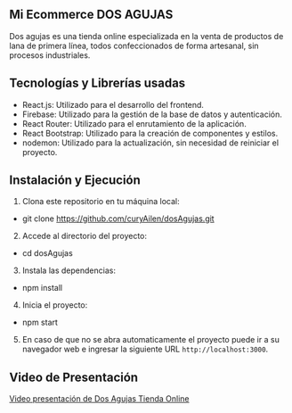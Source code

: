 ## Mi Ecommerce DOS AGUJAS

Dos agujas es una tienda online especializada en la venta de productos de lana de primera línea, todos confeccionados de forma artesanal, sin procesos industriales.

## Tecnologías y Librerías usadas

- React.js: Utilizado para el desarrollo del frontend.
- Firebase: Utilizado para la gestión de la base de datos y autenticación.
- React Router: Utilizado para el enrutamiento de la aplicación.
- React Bootstrap: Utilizado para la creación de componentes y estilos.
- nodemon: Utilizado para la actualización, sin necesidad de reiniciar el proyecto.

## Instalación y Ejecución

1. Clona este repositorio en tu máquina local:
 - git clone https://github.com/curyAilen/dosAgujas.git
2. Accede al directorio del proyecto:
 - cd dosAgujas
3. Instala las dependencias:
 - npm install
4. Inicia el proyecto:
 - npm start
5. En caso de que no se abra automaticamente el proyecto puede ir a su navegador web e ingresar la siguiente URL `http://localhost:3000`.
## Video de Presentación

[Video presentación de Dos Agujas Tienda Online](https://youtu.be/Mm8OPzQ8tnQ)
